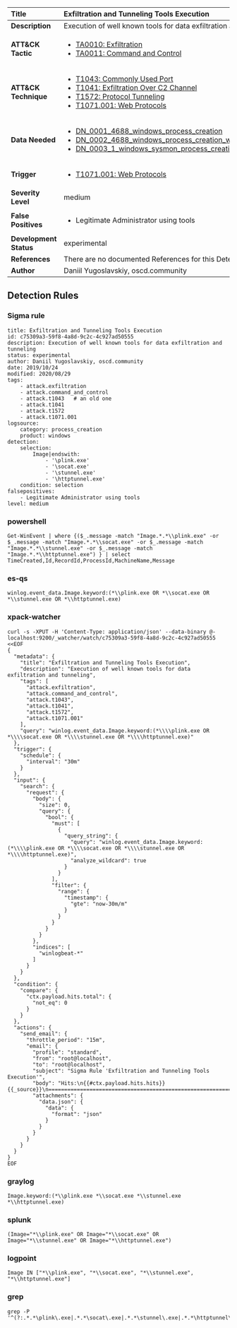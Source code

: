 | Title                    | Exfiltration and Tunneling Tools Execution       |
|:-------------------------|:------------------|
| **Description**          | Execution of well known tools for data exfiltration and tunneling |
| **ATT&amp;CK Tactic**    |  <ul><li>[TA0010: Exfiltration](https://attack.mitre.org/tactics/TA0010)</li><li>[TA0011: Command and Control](https://attack.mitre.org/tactics/TA0011)</li></ul>  |
| **ATT&amp;CK Technique** | <ul><li>[T1043: Commonly Used Port](https://attack.mitre.org/techniques/T1043)</li><li>[T1041: Exfiltration Over C2 Channel](https://attack.mitre.org/techniques/T1041)</li><li>[T1572: Protocol Tunneling](https://attack.mitre.org/techniques/T1572)</li><li>[T1071.001: Web Protocols](https://attack.mitre.org/techniques/T1071/001)</li></ul>  |
| **Data Needed**          | <ul><li>[DN_0001_4688_windows_process_creation](../Data_Needed/DN_0001_4688_windows_process_creation.md)</li><li>[DN_0002_4688_windows_process_creation_with_commandline](../Data_Needed/DN_0002_4688_windows_process_creation_with_commandline.md)</li><li>[DN_0003_1_windows_sysmon_process_creation](../Data_Needed/DN_0003_1_windows_sysmon_process_creation.md)</li></ul>  |
| **Trigger**              | <ul><li>[T1071.001: Web Protocols](../Triggers/T1071.001.md)</li></ul>  |
| **Severity Level**       | medium |
| **False Positives**      | <ul><li>Legitimate Administrator using tools</li></ul>  |
| **Development Status**   | experimental |
| **References**           |  There are no documented References for this Detection Rule yet  |
| **Author**               | Daniil Yugoslavskiy, oscd.community |


## Detection Rules

### Sigma rule

```
title: Exfiltration and Tunneling Tools Execution
id: c75309a3-59f8-4a8d-9c2c-4c927ad50555
description: Execution of well known tools for data exfiltration and tunneling
status: experimental
author: Daniil Yugoslavskiy, oscd.community
date: 2019/10/24
modified: 2020/08/29
tags:
    - attack.exfiltration
    - attack.command_and_control
    - attack.t1043   # an old one
    - attack.t1041
    - attack.t1572
    - attack.t1071.001
logsource:
    category: process_creation
    product: windows
detection:
    selection:
        Image|endswith:
            - '\plink.exe'
            - '\socat.exe'
            - '\stunnel.exe'
            - '\httptunnel.exe'
    condition: selection
falsepositives:
    - Legitimate Administrator using tools
level: medium

```





### powershell
    
```
Get-WinEvent | where {($_.message -match "Image.*.*\\plink.exe" -or $_.message -match "Image.*.*\\socat.exe" -or $_.message -match "Image.*.*\\stunnel.exe" -or $_.message -match "Image.*.*\\httptunnel.exe") } | select TimeCreated,Id,RecordId,ProcessId,MachineName,Message
```


### es-qs
    
```
winlog.event_data.Image.keyword:(*\\plink.exe OR *\\socat.exe OR *\\stunnel.exe OR *\\httptunnel.exe)
```


### xpack-watcher
    
```
curl -s -XPUT -H 'Content-Type: application/json' --data-binary @- localhost:9200/_watcher/watch/c75309a3-59f8-4a8d-9c2c-4c927ad50555 <<EOF
{
  "metadata": {
    "title": "Exfiltration and Tunneling Tools Execution",
    "description": "Execution of well known tools for data exfiltration and tunneling",
    "tags": [
      "attack.exfiltration",
      "attack.command_and_control",
      "attack.t1043",
      "attack.t1041",
      "attack.t1572",
      "attack.t1071.001"
    ],
    "query": "winlog.event_data.Image.keyword:(*\\\\plink.exe OR *\\\\socat.exe OR *\\\\stunnel.exe OR *\\\\httptunnel.exe)"
  },
  "trigger": {
    "schedule": {
      "interval": "30m"
    }
  },
  "input": {
    "search": {
      "request": {
        "body": {
          "size": 0,
          "query": {
            "bool": {
              "must": [
                {
                  "query_string": {
                    "query": "winlog.event_data.Image.keyword:(*\\\\plink.exe OR *\\\\socat.exe OR *\\\\stunnel.exe OR *\\\\httptunnel.exe)",
                    "analyze_wildcard": true
                  }
                }
              ],
              "filter": {
                "range": {
                  "timestamp": {
                    "gte": "now-30m/m"
                  }
                }
              }
            }
          }
        },
        "indices": [
          "winlogbeat-*"
        ]
      }
    }
  },
  "condition": {
    "compare": {
      "ctx.payload.hits.total": {
        "not_eq": 0
      }
    }
  },
  "actions": {
    "send_email": {
      "throttle_period": "15m",
      "email": {
        "profile": "standard",
        "from": "root@localhost",
        "to": "root@localhost",
        "subject": "Sigma Rule 'Exfiltration and Tunneling Tools Execution'",
        "body": "Hits:\n{{#ctx.payload.hits.hits}}{{_source}}\n================================================================================\n{{/ctx.payload.hits.hits}}",
        "attachments": {
          "data.json": {
            "data": {
              "format": "json"
            }
          }
        }
      }
    }
  }
}
EOF

```


### graylog
    
```
Image.keyword:(*\\plink.exe *\\socat.exe *\\stunnel.exe *\\httptunnel.exe)
```


### splunk
    
```
(Image="*\\plink.exe" OR Image="*\\socat.exe" OR Image="*\\stunnel.exe" OR Image="*\\httptunnel.exe")
```


### logpoint
    
```
Image IN ["*\\plink.exe", "*\\socat.exe", "*\\stunnel.exe", "*\\httptunnel.exe"]
```


### grep
    
```
grep -P '^(?:.*.*\plink\.exe|.*.*\socat\.exe|.*.*\stunnel\.exe|.*.*\httptunnel\.exe)'
```



